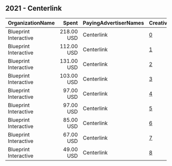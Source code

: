 ## 2021 - Centerlink 
|OrganizationName|Spent|PayingAdvertiserNames|CreativeUrls|Impressions|Genders|AgeBrackets|CountryCodes|BillingAddresses|CandidateBallotInformation|
|:---|---:|:---|:---|---:|:---|:---|:---|:---|:---|
|Blueprint Interactive|218.00 USD|Centerlink|[0](https://www.snap.com/political-ads/asset/b50c4ef60010e55e697bef7cad5c8a55fbc80a01033d04cce8f16bab5869e76c?mediaType=png)|95,313||17-|united states|"1220 19th Street NW,Washington,20036,US"||
|Blueprint Interactive|112.00 USD|Centerlink|[1](https://www.snap.com/political-ads/asset/1da52e061801f941322e927ead8ff6ad57391017e1d9fc83c296b74dad05d1dc?mediaType=png)|52,329||17-|united states|"1220 19th Street NW,Washington,20036,US"||
|Blueprint Interactive|131.00 USD|Centerlink|[2](https://www.snap.com/political-ads/asset/d24c30a8ec3fc0eef2a2df63e37f06eb910fac7b4b4385928827cc9f85b33a61?mediaType=png)|50,373||17-|united states|"1220 19th Street NW,Washington,20036,US"||
|Blueprint Interactive|103.00 USD|Centerlink|[3](https://www.snap.com/political-ads/asset/dc00b32c9f565995aaef35e876a91351443bc00f5b6a344accdfeae5ebdf6c30?mediaType=png)|48,568||17-|united states|"1220 19th Street NW,Washington,20036,US"||
|Blueprint Interactive|97.00 USD|Centerlink|[4](https://www.snap.com/political-ads/asset/9f3eaf8a07e22556233df882ea39d0aee68c6b3290f2b3763c88e9889143a619?mediaType=png)|44,098||17-|united states|"1220 19th Street NW,Washington,20036,US"||
|Blueprint Interactive|97.00 USD|Centerlink|[5](https://www.snap.com/political-ads/asset/a294874a6387d7cf11b1cc0cfb902cae1fd441868ba4f23654269b9fde0ea6ac?mediaType=png)|42,323||17-|united states|"1220 19th Street NW,Washington,20036,US"||
|Blueprint Interactive|85.00 USD|Centerlink|[6](https://www.snap.com/political-ads/asset/b54ee6123f2d220bcd6098880b1b32344bcf78d9691bb69c7963342286903e52?mediaType=png)|38,133||17-|united states|"1220 19th Street NW,Washington,20036,US"||
|Blueprint Interactive|67.00 USD|Centerlink|[7](https://www.snap.com/political-ads/asset/683d7eb949d8494ae36306287666f4c4872d67b29ec64d5b4adcf39b7c975679?mediaType=png)|26,528||17-|united states|"1220 19th Street NW,Washington,20036,US"||
|Blueprint Interactive|49.00 USD|Centerlink|[8](https://www.snap.com/political-ads/asset/39f5326753fae7ecbcce2b3d823091091f2c05c5c80fd3d3e282581e7e1f8749?mediaType=png)|23,542||17-|united states|"1220 19th Street NW,Washington,20036,US"||

